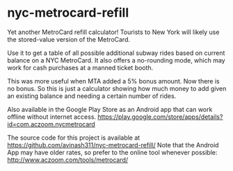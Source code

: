 # nyc-metrocard-refill

Yet another MetroCard refill calculator! Tourists to New York will likely use the stored-value version of the MetroCard.

Use it to get a table of all possible additional subway rides based on current balance on a NYC MetroCard. It also offers a no-rounding mode, which may work for cash purchases at a manned ticket booth.

This was more useful when MTA added a 5% bonus amount. Now there is no bonus. So this is just a calculator showing how much money to add given an existing balance and needing a certain number of rides.

Also available in the Google Play Store as an Android app that can work offline without internet access.
https://play.google.com/store/apps/details?id=com.aczoom.nycmetrocard

The source code for this project is available at https://github.com/avinash311/nyc-metrocard-refill/ 
Note that the Android App may have older rates, so prefer to the online tool whenever possible:
  http://www.aczoom.com/tools/metrocard/
